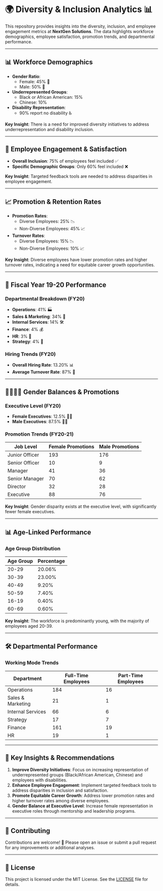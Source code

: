 # 🌍 Diversity & Inclusion Analytics 📊

This repository provides insights into the diversity, inclusion, and employee engagement metrics at **NextGen Solutions**. The data highlights workforce demographics, employee satisfaction, promotion trends, and departmental performance.

---

## 📊 Workforce Demographics

- **Gender Ratio**: 
  - Female: 45% 👩
  - Male: 50% 👨
- **Underrepresented Groups**:
  - Black or African American: 15% 
  - Chinese: 10% 
- **Disability Representation**: 
  - 90% report no disability ♿
  
**Key Insight**: There is a need for improved diversity initiatives to address underrepresentation and disability inclusion.

---

## 💼 Employee Engagement & Satisfaction

- **Overall Inclusion**: 75% of employees feel included ✅
- **Specific Demographic Groups**: Only 60% feel included ❌

**Key Insight**: Targeted feedback tools are needed to address disparities in employee engagement.

---

## 📈 Promotion & Retention Rates

- **Promotion Rates**:
  - Diverse Employees: 25% 📉
  - Non-Diverse Employees: 45% 📈
- **Turnover Rates**:
  - Diverse Employees: 15% 📉
  - Non-Diverse Employees: 10% 📈

**Key Insight**: Diverse employees have lower promotion rates and higher turnover rates, indicating a need for equitable career growth opportunities.

---

## 📅 Fiscal Year 19-20 Performance

### Departmental Breakdown (FY20)
- **Operations**: 41% 🏭
- **Sales & Marketing**: 34% 💼
- **Internal Services**: 14% 🛠️
- **Finance**: 4% 💰
- **HR**: 3% 👥
- **Strategy**: 4% 🎯

### Hiring Trends (FY20)
- **Overall Hiring Rate**: 13.20% 📊
- **Average Turnover Rate**: 87% 🔄

---

## 👩‍💼👨‍💼 Gender Balances & Promotions

### Executive Level (FY20)
- **Female Executives**: 12.5% 👩‍💼
- **Male Executives**: 87.5% 👨‍💼

### Promotion Trends (FY20-21)
| Job Level          | Female Promotions | Male Promotions |
|--------------------|-------------------|-----------------|
| Junior Officer     | 193               | 176             |
| Senior Officer     | 10                | 9               |
| Manager            | 41                | 36              |
| Senior Manager     | 70                | 62              |
| Director           | 32                | 28              |
| Executive          | 88                | 76              |

**Key Insight**: Gender disparity exists at the executive level, with significantly fewer female executives.

---

## 📊 Age-Linked Performance

### Age Group Distribution
| Age Group | Percentage |
|-----------|------------|
| 20-29     | 20.06%     |
| 30-39     | 23.00%     |
| 40-49     | 9.20%      |
| 50-59     | 7.40%      |
| 16-19     | 0.40%      |
| 60-69     | 0.60%      |

**Key Insight**: The workforce is predominantly young, with the majority of employees aged 20-39.

---

## 🛠️ Departmental Performance

### Working Mode Trends
| Department         | Full-Time Employees | Part-Time Employees |
|--------------------|---------------------|---------------------|
| Operations         | 184                 | 16                  |
| Sales & Marketing  | 21                  | 1                   |
| Internal Services  | 66                  | 6                   |
| Strategy           | 17                  | 7                   |
| Finance            | 161                 | 19                  |
| HR                 | 19                  | 1                   |

---

## 🎯 Key Insights & Recommendations

1. **Improve Diversity Initiatives**: Focus on increasing representation of underrepresented groups (Black/African American, Chinese) and employees with disabilities.
2. **Enhance Employee Engagement**: Implement targeted feedback tools to address disparities in inclusion and satisfaction.
3. **Promote Equitable Career Growth**: Address lower promotion rates and higher turnover rates among diverse employees.
4. **Gender Balance at Executive Level**: Increase female representation in executive roles through mentorship and leadership programs.

---

## 🤝 Contributing

Contributions are welcome! 🎉 Please open an issue or submit a pull request for any improvements or additional analyses.

---

## 📜 License

This project is licensed under the MIT License. See the [LICENSE](LICENSE) file for details.
